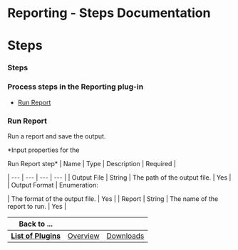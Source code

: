 
Reporting - Steps Documentation
===============================

# Steps




### Steps




 



### Process steps in the Reporting plug-in


* [Run Report](#run_report)




### Run Report


Run a
 report and save the output.




*Input properties for the  

Run Report step*  | Name | Type | Description | Required |

| --- | --- | --- | --- |
| Output File | String | The path of the output file. | Yes |
| Output Format | Enumeration:

 | The format of the output file. | Yes |
| Report | String | The name of the report to run. | Yes |





|Back to ...|||
| :---: | :---: | :---: |
|[**List of Plugins**](../../index.md)|[Overview](./overview.md)|[Downloads](./downloads.md)|
